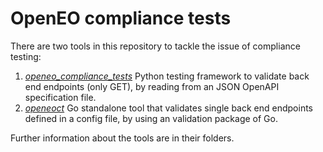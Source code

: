 # OpenEO compliance tests

There are two tools in this repository to tackle the issue of compliance testing:

1. *[openeo_compliance_tests](https://github.com/Open-EO/openeo-backend-validator/tree/master/openeo_compliance_tests)*
  Python testing framework to validate back end endpoints (only GET), by reading from an JSON OpenAPI specification file.
1. *[openeoct](https://github.com/Open-EO/openeo-backend-validator/tree/master/openeoct)*
  Go standalone tool that validates single back end endpoints defined in a config file, by using an validation package of Go.

Further information about the tools are in their folders.
